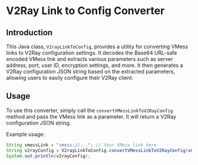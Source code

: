 # V2Ray Link to Config Converter

## Introduction
This Java class, `V2rayLinkToConfig`, provides a utility for converting VMess links to V2Ray configuration settings. It decodes the Base64 URL-safe encoded VMess link and extracts various parameters such as server address, port, user ID, encryption settings, and more. It then generates a V2Ray configuration JSON string based on the extracted parameters, allowing users to easily configure their V2Ray client.

## Usage
To use this converter, simply call the `convertVMessLinkToV2RayConfig` method and pass the VMess link as a parameter. It will return a V2Ray configuration JSON string.

Example usage:
```java
String vmessLink = "vmess://..."; // Your VMess link here
String v2rayConfig = V2rayLinkToConfig.convertVMessLinkToV2RayConfig(vmessLink);
System.out.println(v2rayConfig);
